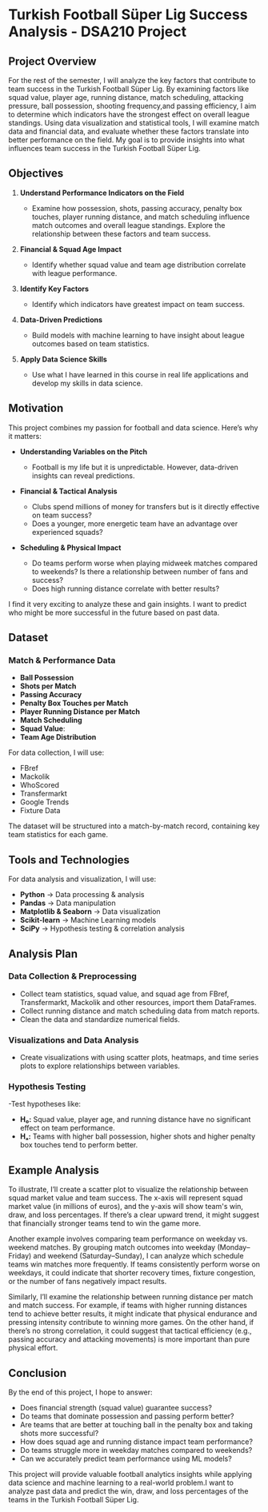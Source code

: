 # Turkish Football Süper Lig Success Analysis - DSA210 Project 

## Project Overview

For the rest of the semester, I will analyze the key factors that contribute to team success in the Turkish Football Süper Lig. By examining factors like squad value, player age, running distance, match scheduling, attacking pressure, ball possession, shooting frequency,and passing efficiency, I aim to determine which indicators have the strongest effect on overall league standings. Using data visualization and statistical tools, I will examine match data and financial data, and evaluate whether these factors translate into better performance on the field. My goal is to provide insights into what influences team success in the Turkish Football Süper Lig. 

## Objectives  

1. **Understand Performance Indicators on the Field**  
   - Examine how possession, shots, passing accuracy, penalty box touches, player running distance, and match scheduling influence match outcomes and overall league standings. Explore the relationship between these factors and team success.  

2. **Financial & Squad Age Impact**  
   - Identify whether squad value and team age distribution correlate with league performance.  
     
3. **Identify Key Factors**
   - Identify which indicators have greatest impact on team success.       

4. **Data-Driven Predictions**  
   - Build models with machine learning to have insight about league outcomes based on team statistics.  

5. **Apply Data Science Skills**  
   - Use what I have learned in this course in real life applications and develop my skills in data science.
  
## Motivation  

This project combines my passion for football and data science. Here’s why it matters:  

- **Understanding Variables on the Pitch**
  - Football is my life but it is unpredictable. However, data-driven insights can reveal predictions. 

- **Financial & Tactical Analysis** 
  - Clubs spend millions of money for transfers but is it directly effective on team success? 
  - Does a younger, more energetic team have an advantage over experienced squads?

- **Scheduling & Physical Impact** 
  - Do teams perform worse when playing midweek matches compared to weekends? Is there a relationship between number of fans and success? 
  - Does high running distance correlate with better results?  

I find it very exciting to analyze these and gain insights. I want to predict who might be more successful in the future based on past data.

## Dataset  
### **Match & Performance Data**
- **Ball Possession**
- **Shots per Match**
- **Passing Accuracy**
- **Penalty Box Touches per Match**
- **Player Running Distance per Match** 
- **Match Scheduling** 
- **Squad Value**:  
- **Team Age Distribution**

For data collection, I will use:
- FBref  
- Mackolik
- WhoScored
- Transfermarkt
- Google Trends
- Fixture Data

The dataset will be structured into a match-by-match record, containing key team statistics for each game.  

## Tools and Technologies  

For data analysis and visualization, I will use:  

- **Python** → Data processing & analysis  
- **Pandas** → Data manipulation  
- **Matplotlib & Seaborn** → Data visualization  
- **Scikit-learn** → Machine Learning models  
- **SciPy** → Hypothesis testing & correlation analysis  

## Analysis Plan  

### **Data Collection & Preprocessing**  
- Collect team statistics, squad value, and squad age from FBref, Transfermarkt, Mackolik and other resources, import them DataFrames.  
- Collect running distance and match scheduling data from match reports.  
- Clean the data and standardize numerical fields.  

### **Visualizations and Data Analysis**  
- Create visualizations with using scatter plots, heatmaps, and time series plots to explore relationships between variables.
  
### **Hypothesis Testing**  
-Test hypotheses like: 
 - **H₀:** Squad value, player age, and running distance have no significant effect on team performance.  
 - **Hₐ:** Teams with higher ball possession, higher shots and higher penalty box touches tend to perform better.

## Example Analysis  

To illustrate, I’ll create a scatter plot to visualize the relationship between squad market value and team success. The x-axis will represent squad market value (in millions of euros), and the y-axis will show team's win, draw, and loss percentages. If there’s a clear upward trend, it might suggest that financially stronger teams tend to win the game more.  

Another example involves comparing team performance on weekday vs. weekend matches. By grouping match outcomes into weekday (Monday–Friday) and weekend (Saturday–Sunday), I can analyze which schedule teams win matches more frequently. If teams consistently perform worse on weekdays, it could indicate that shorter recovery times, fixture congestion, or the number of fans negatively impact results.  

Similarly, I’ll examine the relationship between running distance per match and match success. For example, if teams with higher running distances tend to achieve better results, it might indicate that physical endurance and pressing intensity contribute to winning more games. On the other hand, if there’s no strong correlation, it could suggest that tactical efficiency (e.g., passing accuracy and attacking movements) is more important than pure physical effort.

## Conclusion

By the end of this project, I hope to answer:  

- Does financial strength (squad value) guarantee success?  
- Do teams that dominate possession and passing perform better?
- Are teams that are better at touching ball in the penalty box and taking shots more successful? 
- How does squad age and running distance impact team performance? 
- Do teams struggle more in weekday matches compared to weekends?  
- Can we accurately predict team performance using ML models?

This project will provide valuable football analytics insights while applying data science and machine learning to a real-world problem.I want to analyze past data and predict the win, draw, and loss percentages of the teams in the Turkish Football Süper Lig.



 









